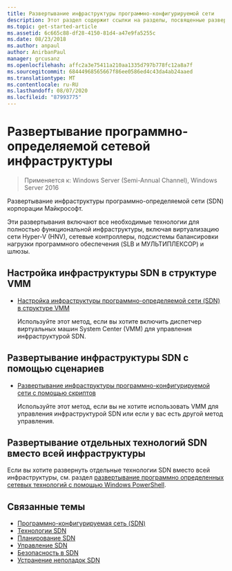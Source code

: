```yaml
---
title: Развертывание инфраструктуры программно-конфигурируемой сети
description: Этот раздел содержит ссылки на разделы, посвященные развертыванию инфраструктуры программно-определяемой сети (SDN) с помощью сценариев в Windows Server 2016.
ms.topic: get-started-article
ms.assetid: 6c665c88-df28-4150-81d4-a47e9fa5255c
ms.date: 08/23/2018
ms.author: anpaul
author: AnirbanPaul
manager: grcusanz
ms.openlocfilehash: affc2a3e75411a210aa1335d797b778fc12a8a7f
ms.sourcegitcommit: 68444968565667f86ee0586ed4c43da4ab24aaed
ms.translationtype: MT
ms.contentlocale: ru-RU
ms.lasthandoff: 08/07/2020
ms.locfileid: "87993775"
---
```

# <a name="deploy-a-software-defined-network-infrastructure"></a>Развертывание программно-определяемой сетевой инфраструктуры

>Применяется к: Windows Server (Semi-Annual Channel), Windows Server 2016

Развертывание инфраструктуры программно-определяемой сети (SDN) корпорации Майкрософт.

Эти развертывания включают все необходимые технологии для полностью функциональной инфраструктуры, включая виртуализацию сети Hyper-V (HNV), сетевые контроллеры, подсистемы балансировки нагрузки программного обеспечения (SLB и МУЛЬТИПЛЕКСОР) и шлюзы.

## <a name="set-up-sdn-infrastructure-in-the-vmm-fabric"></a>Настройка инфраструктуры SDN в структуре VMM




-   [Настройка инфраструктуры программно-определяемой сети (SDN) в структуре VMM](/system-center/vmm/deploy-sdn)

    Используйте этот метод, если вы хотите включить диспетчер виртуальных машин System Center (VMM) для управления инфраструктурой SDN.

## <a name="deploy-sdn-infrastructure-using-scripts"></a>Развертывание инфраструктуры SDN с помощью сценариев

-   [Развертывание инфраструктуры программно-конфигурируемой сети с помощью скриптов](../../sdn/deploy/Deploy-a-Software-Defined-Network-infrastructure-using-scripts.md)

    Используйте этот метод, если вы не хотите использовать VMM для управления инфраструктурой SDN или если у вас есть другой метод управления.


## <a name="deploy-individual-sdn-technologies-instead-of-an-entire-infrastructure"></a>Развертывание отдельных технологий SDN вместо всей инфраструктуры
 Если вы хотите развернуть отдельные технологии SDN вместо всей инфраструктуры, см. раздел [развертывание программно определенных сетевых технологий с помощью Windows PowerShell](Deploy-Software-Defined-Network-Technologies-using-Windows-PowerShell.md).








## <a name="related-topics"></a>Связанные темы
- [Программно-конфигурируемая сеть (SDN)](../software-defined-networking.md)
- [Технологии SDN](../technologies/Software-Defined-Networking-Technologies.md)
- [Планирование SDN](../plan/plan-a-software-defined-network-infrastructure.md)
- [Управление SDN](../manage/manage-sdn.md)
- [Безопасность в SDN](../security/sdn-security-top.md)
- [Устранение неполадок SDN](../troubleshoot/Troubleshoot-Software-Defined-Networking.md)